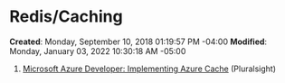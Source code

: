 # Redis/Caching

**Created**: Monday, September 10, 2018 01:19:57 PM -04:00
**Modified**: Monday, January 03, 2022 10:30:18 AM -05:00


1. [Microsoft Azure Developer: Implementing Azure Cache](https://app.pluralsight.com/library/courses/microsoft-azure-cache-implementing/table-of-contents) (Pluralsight)